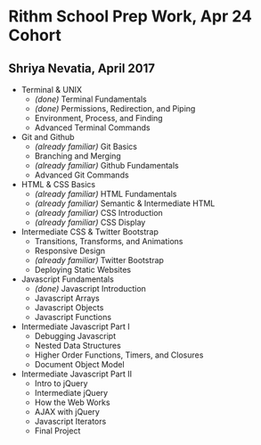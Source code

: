 # Rithm School Prep Work, Apr 24 Cohort

## Shriya Nevatia, April 2017

* Terminal & UNIX
    * _(done)_ Terminal Fundamentals 
    * _(done)_ Permissions, Redirection, and Piping 
    * Environment, Process, and Finding
    * Advanced Terminal Commands
* Git and Github
    * _(already familiar)_ Git Basics 
    * Branching and Merging
    * _(already familiar)_ Github Fundamentals 
    * Advanced Git Commands
* HTML & CSS Basics
    * _(already familiar)_ HTML Fundamentals
    * _(already familiar)_ Semantic & Intermediate HTML
    * _(already familiar)_ CSS Introduction
    * _(already familiar)_ CSS Display
* Intermediate CSS & Twitter Bootstrap
    * Transitions, Transforms, and Animations
    * Responsive Design
    * _(already familiar)_ Twitter Bootstrap
    * Deploying Static Websites
* Javascript Fundamentals 
    * _(done)_ Javascript Introduction 
    * Javascript Arrays
    * Javascript Objects
    * Javascript Functions
* Intermediate Javascript Part I
	* Debugging Javascript
	* Nested Data Structures
	* Higher Order Functions, Timers, and Closures
	* Document Object Model
* Intermediate Javascript Part II
	* Intro to jQuery
	* Intermediate jQuery
	* How the Web Works
	* AJAX with jQuery
	* Javascript Iterators
	* Final Project
